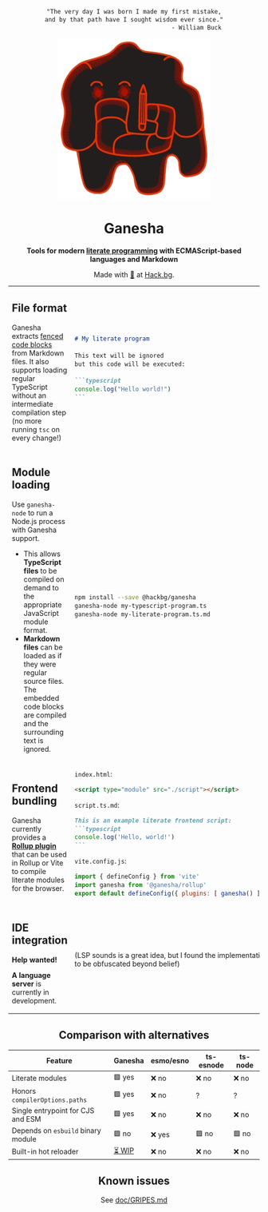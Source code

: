 <div align="center">

```
"The very day I was born I made my first mistake,
and by that path have I sought wisdom ever since."
                                   - William Buck
```

![](./logo.png)

# Ganesha

**Tools for modern [literate programming](https://en.wikipedia.org/wiki/Literate_programming)
with ECMAScript-based languages and Markdown**

Made with [🧡](mailto:hello@hack.bg) at [Hack.bg](https://hack.bg).

</div>

<table>
<tr><td>

## File format

Ganesha extracts [fenced code blocks](https://www.markdownguide.org/extended-syntax/#fenced-code-blocks)
from Markdown files. It also supports loading regular TypeScript without an
intermediate compilation step (no more running `tsc` on every change!)

</td><td>

`````markdown
# My literate program

This text will be ignored
but this code will be executed:
  
```typescript
console.log("Hello world!")
```
`````

</td></tr>
<tr><!--spacer--></tr>
<tr><td>

## Module loading

Use `ganesha-node` to run a Node.js process with Ganesha support.
* This allows **TypeScript files** to be compiled on demand
  to the appropriate JavaScript module format.
* **Markdown files** can be loaded as if they were regular source files.
  The embedded code blocks are compiled and the surrounding text is ignored.

</td><td>

```sh
npm install --save @hackbg/ganesha
ganesha-node my-typescript-program.ts
ganesha-node my-literate-program.ts.md
```

</td></tr>
<tr><!--spacer--></tr>
<tr><td>

## Frontend bundling

Ganesha currently provides a [**Rollup plugin**](./src/rollup)
that can be used in Rollup or Vite to compile literate modules for the browser.

</td><td>

`index.html`:
```html
<script type="module" src="./script"></script>
```

`script.ts.md`:
`````markdown
This is an example literate frontend script:
```typescript
console.log('Hello, world!')
```
`````
 
`vite.config.js`:
```javascript
import { defineConfig } from 'vite'
import ganesha from '@ganesha/rollup'
export default defineConfig({ plugins: [ ganesha() ] })
```
  
</td></tr>
<tr><!--spacer--></tr>
<tr><td>

## IDE integration

**Help wanted!**

**A language server** is currently in development.

</td><td>

(LSP sounds is a great idea,
but I found the implementation
to be obfuscated beyond belief)

</td></tr>
</table>

<div align="center">

## Comparison with alternatives

|Feature                           |**Ganesha**             |esmo/esno|ts-esnode|ts-node|
|----------------------------------|------------------------|---------|---------|-------|
|Literate modules                  |🟩 yes                  |❌ no    |❌ no    |❌ no  |
|Honors `compilerOptions.paths`    |🟩 yes                  |❌ no    |?        |?      |
|Single entrypoint for CJS and ESM |🟩 yes                  |❌ no    |❌ no    |❌ no  |
|Depends on `esbuild` binary module|🟩 no                   |❌ yes   |🟩 no    |🟩 no  |
|Built-in hot reloader             |[⏳ WIP](./doc/LIVE.md) |❌ no    |❌ no    |❌ no  |

## Known issues

See [doc/GRIPES.md](./doc/GRIPES.md)

</div>
